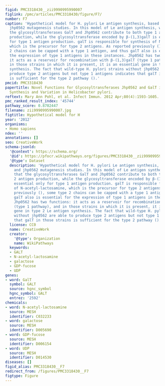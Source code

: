```yaml
---
figid: PMC3318430__zii9990995990007
figlink: /pmc/articles/PMC3318430/figure/F7/
number: F7
caption: 'Hypothetical model for H. pylori Le antigen synthesis, based on galT and
  jhp0562 mutagenesis studies. In this model of Le antigen synthesis, we propose that
  the glycosyltransferases GalT and Jhp0562 contribute to both type 1 and type 2 antigen
  production, while the glycosyltransferase encoded by β-(1,3)galT is essential only
  for type 1 antigen production. galT is responsible for synthesis of N-acetyl-lactosamine,
  which is the precursor for type 2 antigens. As reported previously (), some type
  2 chains can be capped with a type 1 antigen, and thus galT also is essential for
  the expression of type 1 antigens in these instances. Jhp0562 has two functions:
  it acts as a reservoir for recombination with β-(1,3)galT (type 1 pathway), and
  in those strains in which it is present, it is an essential gene in type 2 Le antigen
  synthesis. The fact that wild-type H. pylori strains without jhp0562 are able to
  produce type 2 antigens but not type 1 antigens indicates that galT in those strains
  is sufficient for the type 2 pathway ().'
pmcid: PMC3318430
papertitle: Novel Functions for Glycosyltransferases Jhp0562 and GalT in Lewis Antigen
  Synthesis and Variation in Helicobacter pylori.
reftext: Mary Ann Pohl, et al. Infect Immun. 2012 Apr;80(4):1593-1605.
pmc_ranked_result_index: '45744'
pathway_score: 0.8702447
filename: zii9990995990007.jpg
figtitle: Hypothetical model for H
year: '2012'
organisms:
- Homo sapiens
ndex: ''
annotations: []
seo: CreativeWork
schema-jsonld:
  '@context': https://schema.org/
  '@id': https://pfocr.wikipathways.org/figures/PMC3318430__zii9990995990007.html
  '@type': Dataset
  description: 'Hypothetical model for H. pylori Le antigen synthesis, based on galT
    and jhp0562 mutagenesis studies. In this model of Le antigen synthesis, we propose
    that the glycosyltransferases GalT and Jhp0562 contribute to both type 1 and type
    2 antigen production, while the glycosyltransferase encoded by β-(1,3)galT is
    essential only for type 1 antigen production. galT is responsible for synthesis
    of N-acetyl-lactosamine, which is the precursor for type 2 antigens. As reported
    previously (), some type 2 chains can be capped with a type 1 antigen, and thus
    galT also is essential for the expression of type 1 antigens in these instances.
    Jhp0562 has two functions: it acts as a reservoir for recombination with β-(1,3)galT
    (type 1 pathway), and in those strains in which it is present, it is an essential
    gene in type 2 Le antigen synthesis. The fact that wild-type H. pylori strains
    without jhp0562 are able to produce type 2 antigens but not type 1 antigens indicates
    that galT in those strains is sufficient for the type 2 pathway ().'
  license: CC0
  name: CreativeWork
  creator:
    '@type': Organization
    name: WikiPathways
  keywords:
  - GALT
  - N-acetyl-lactosamine
  - galactose
  - GDP-fucose
  - UDP
genes:
- word: GalT
  symbol: GALT
  source: hgnc_symbol
  hgnc_symbol: GALT
  entrez: '2592'
chemicals:
- word: N-acetyl-lactosamine
  source: MESH
  identifier: C032233
- word: galactose
  source: MESH
  identifier: D005690
- word: GDP-fucose
  source: MESH
  identifier: D006154
- word: UDP
  source: MESH
  identifier: D014530
diseases: []
figid_alias: PMC3318430__F7
redirect_from: /figures/PMC3318430__F7
figtype: Figure
---
```

